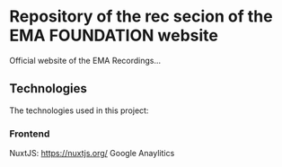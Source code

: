 # Repository of the rec secion of the EMA FOUNDATION website

Official website of the EMA Recordings...

## Technologies
The technologies used in this project:

### Frontend
NuxtJS: https://nuxtjs.org/
Google Anaylitics


